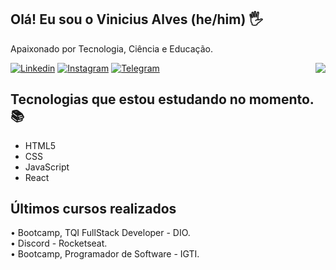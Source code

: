 ## Olá! Eu sou o Vinicius Alves (he/him) 🖐️
 
Apaixonado por Tecnologia, Ciência e Educação. 

[![Linkedin](https://img.shields.io/badge/LinkedIn-0077B5?style=for-the-badge&logo=linkedin&logoColor=white)](https://www.linkedin.com/in/asvinicius/)
[![Instagram](https://img.shields.io/badge/Instagram-E4405F?style=for-the-badge&logo=instagram&logoColor=white)](https://www.instagram.com/alvezvini/)
[![Telegram](https://img.shields.io/badge/Telegram-2CA5E0?style=for-the-badge&logo=telegram&logoColor=white)](https://t.me/alvezvini)
<img align="right" src="https://lh3.googleusercontent.com/kmhoND0XPd1BXwMJ-7Z17Gx5weX9qsOtL1457vIakjQpUO429kD4UrVPtB3JZwMPDOA3z37nfwfFSstynqyMA-4ee7IdP2uJd0yndtYi40zCWn5zBtiQ4i1a0Bjiot3ENl0Q1csCT1_S0Z-stM9xtC1gKan3Ip-u6MBuNPRtiHbitiOVzMa9-qONzexsmukaZ7BUnrt0ttZvuzuKHQnPtJr8u0_Bju_pQgtwoLVbLAgGEJOWMqeXBhuJGTN7RtGCXAG6Bz10Sr_9VMb54onWtBOQligf-8asbhNb3oPyXTUuGtFoc07L6UFwwHT_mYuJBqxrRjlXkoIL_1N6PEp4-dQbMQwTHKzrrUXaD0yr3dpfzx5X_-30M8gOlse4CDrJCqQ8cFIryfmut2xiQ01jBO_w-a2nwwmwdb7FpgwP1Wue3DsAdiJXPSjspctCqByfzSv22mPK3SapiKWmEqYA6w2LsVGuHeuXF4bV6PX2quknMhj-7C4bwOhd-xQ57O-ly5mtCGxZgLGplNPDZxdXVt3Ur4h71vs-4uBYlQAmaTW_v8Myh5gPqFruFfDXj88wv3z7jF35gDH8MUvt9Sn0jLNL-7wzKXVGNXO36mKqj2Y4QNcPHujWAloySkkECH_jYLOxbJvsLcPNZ3ZVQtEG5NaTULwsZxUiQXsKKVwyoAS3HPWANI-ZlImy0-KJ-tlnqtBk1Azc1rwjqIGjp1Hbih_8a0zRBdJVVkpxAghnNZJKv884dx6DDLXlrFc=w336-h312-no?authuser=0"/>

## Tecnologias que estou estudando no momento. 📚
- HTML5
- CSS
- JavaScript
- React
## Últimos cursos realizados  
<div>
  • Bootcamp, TQI FullStack Developer - DIO. </br>
  • Discord - Rocketseat. </br>
  • Bootcamp, Programador de Software - IGTI.
</div>
